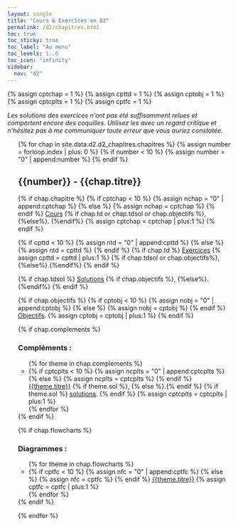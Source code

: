 ```yaml
---
layout: single
title: "Cours & Exercices en D2"
permalink: /d2/chapitres.html
toc: true
toc_sticky: true
toc_label: "Au menu"
toc_levels: 1..6
toc_icon: "infinity"
sidebar:
  nav: "d2"
---
```


{% assign cptchap = 1 %}
{% assign cpttd = 1 %}
{% assign cptobj = 1 %}
{% assign cptcplts = 1 %}
{% assign cptfc = 1 %}

<i>
Les solutions des exercices n'ont pas été suffisamment relues et comportent encore des coquilles. Utilisez les avec un regard critique et n'hésitez pas à me communiquer toute erreur que vous auriez constatée.
</i>

<ul start="0" style="list-style-type:none">
{% for chap in site.data.d2.d2_chapitres.chapitres %}
{% assign number = forloop.index | plus: 0 %}
{% if number < 10 %}
{% assign number = "0" | append:number %}
{% endif %}

<li>
<h2 class="mycss" id="chap_{{number}}">{{number}} - {{chap.titre}}
 </h2>
  {% if chap.chapitre %}
   {% if cptchap < 10 %}
    {% assign nchap = "0" | append:cptchap %}
    {% else %}
    {% assign nchap = cptchap %}
   {% endif %}
   <a href="./chapitres/d2-chap{{nchap}}.pdf">Cours</a>
   {% if chap.td or chap.tdsol or chap.objectifs %}, {%else%}. {%endif%}
   {% assign cptchap = cptchap | plus:1 %}
  {% endif %}

  {% if cpttd < 10 %}
   {% assign ntd = "0" | append:cpttd %}
   {% else %}
   {% assign ntd = cpttd %}
  {% endif %}
 {% if chap.td %}
   <a href="./exercices/d2-exos_e{{ntd}}.pdf">Exercices</a>
  {% assign cpttd = cpttd | plus:1 %}
  {% if chap.tdsol or chap.objectifs%},{%else%}.{%endif%}
 {% endif %}


 {% if chap.tdsol %}
   <a href="./exercices/d2-exos_s{{number}}.pdf">Solutions</a>
   {% if chap.objectifs %}, {%else%}. {%endif%}
 {% endif %}


 {% if chap.objectifs %}
  {% if cptobj < 10 %}
   {% assign nobj = "0" | append:cptobj %}
   {% else %}
   {% assign nobj = cptobj %}
  {% endif %}
 <a href="./objectifs/d2-objectifs{{nobj}}.pdf">Objectifs</a>.
 {% assign cptobj = cptobj | plus:1 %}
 {% endif %}

 
 {% if chap.complements %}
 <h3 class="mycss">Compléments :</h3>
 <ul>
 {% for theme in chap.complements %}
  <li>
  {% if cptcplts < 10 %}
    {% assign ncplts = "0" | append:cptcplts %}
    {% else %}
    {% assign ncplts = cptcplts %}
   {% endif %}
   <a href="./complements/d2-cplts_e{{ncplts}}.pdf">{{theme.titre}}</a>
   {% if theme.sol %}, {% else %}.{% endif %}
   {% if theme.sol %}
    <a href="./complements/d2-cplts_s{{ncplts}}.pdf">solutions</a>.
   {% endif %}
   {% assign cptcplts = cptcplts | plus:1 %}
  </li>
  {% endfor %}
 </ul>
 {% endif %}

{% if chap.flowcharts %}
 <h3 class="mycss">Diagrammes :</h3>
<ul>
 {% for theme in chap.flowcharts %}
  <li>
  {% if cptfc < 10 %}
    {% assign nfc = "0" | append:cptfc %}
    {% else %}
    {% assign nfc = cptfc %}
   {% endif %}
   <a href="./flowcharts/d2-flowcharts{{nfc}}.pdf">{{theme.titre}}</a>
   {% assign cptfc = cptfc | plus:1 %}
  </li>
  {% endfor %}
 </ul>
 {% endif %}

{% endfor %}
